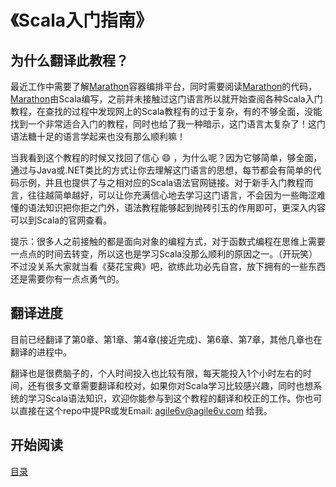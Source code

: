《Scala入门指南》
========================

## 为什么翻译此教程？

最近工作中需要了解[Marathon](https://github.com/mesosphere/marathon)容器编排平台，同时需要阅读[Marathon](https://github.com/mesosphere/marathon)的代码，[Marathon](https://github.com/mesosphere/marathon)由Scala编写，之前并未接触过这门语言所以就开始查阅各种Scala入门教程，在查找的过程中发现网上的Scala教程有的过于复杂，有的不够全面，没能找到一个非常适合入门的教程，同时也给了我一种暗示，这门语言太复杂了！这门语法糖十足的语言学起来也没有那么顺利嘛！

当我看到这个教程的时候又找回了信心 :smile: ，为什么呢？因为它够简单，够全面，通过与Java或.NET类比的方式让你去理解这门语言的思想，每节都会有简单的代码示例，并且也提供了与之相对应的Scala语法官网链接。对于新手入门教程而言，往往越简单越好，可以让你充满信心地去学习这门语言，不会因为一些晦涩难懂的语法知识把你拒之门外，语法教程能够起到抛砖引玉的作用即可，更深入内容可以到Scala的官网查看。

提示：很多人之前接触的都是面向对象的编程方式，对于函数式编程在思维上需要一点点的时间去转变，所以这也是学习Scala没那么顺利的原因之一。（开玩笑）不过没关系大家就当看《葵花宝典》吧，欲练此功必先自宫，放下拥有的一些东西还是需要你有一点点勇气的。


## 翻译进度

目前已经翻译了第0章、第1章、第4章(接近完成)、第6章、第7章，其他几章也在翻译的进程中。

翻译也是很费脑子的，个人时间投入也比较有限，每天能投入1个小时左右的时间，还有很多文章需要翻译和校对，如果你对Scala学习比较感兴趣，同时也想系统的学习Scala语法知识，欢迎你能参与到这个教程的翻译和校正的工作。你也可以直接在这个repo中提PR或发Email: agile6v@agile6v.com 给我。


## 开始阅读
[目录](scala_tutorial.md)